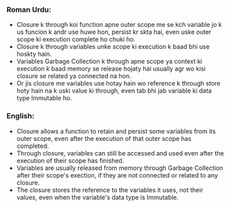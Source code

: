 ### Roman Urdu:

- Closure k through koi function apne outer scope me se kch variable jo k us funcion k andr use huwe hon, persist kr skta hai, even uske outer scope ki execution complete ho chuki ho. 
- Closure k through variables unke scope ki execution k baad bhi use hoskty hain. 
- Variables Garbage Collection k through apne scope ya context ki execution k baad memory se release hojaty hai usually agr wo kisi closure se related ya connected na hon.
- Or jis closure me variables use hotay hain wo reference k through store hoty hain na k uski value ki through, even tab bhi jab variable ki data type Immutable ho.


### English:

- Closure allows a function to retain and persist some variables from its outer scope, even after the execution of that outer scope has completed.
- Through closure, variables can still be accessed and used even after the execution of their scope has finished.
- Variables are usually released from memory through Garbage Collection after their scope's exection, if they are not connected or related to any closure.
- The closure stores the reference to the variables it uses, not their values, even when the variable's data type is Immutable.